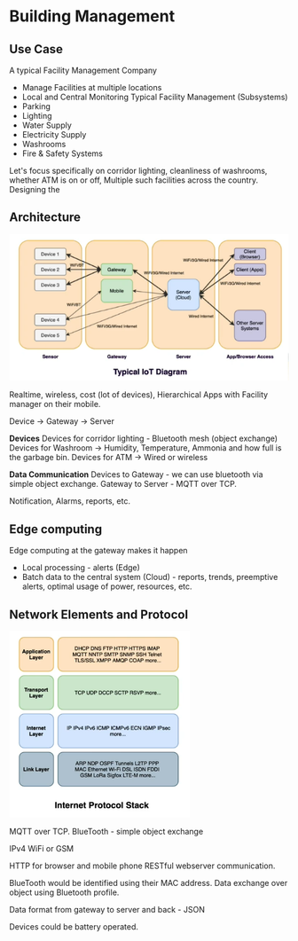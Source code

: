 # Building Management

## Use Case
A typical Facility Management Company
* Manage Facilities at multiple locations
* Local and Central Monitoring
Typical Facility Management (Subsystems)
* Parking
* Lighting
* Water Supply
* Electricity Supply
* Washrooms
* Fire & Safety Systems

Let's focus specifically on corridor lighting, cleanliness of washrooms, whether ATM is on or off, Multiple such facilities across the country. Designing the

## Architecture

![](../images/typical-iot.png)

Realtime, wireless, cost (lot of devices), Hierarchical
Apps with Facility manager on their mobile.

Device -> Gateway -> Server

**Devices**
Devices for corridor lighting - Bluetooth mesh (object exchange)
Devices for Washroom -> Humidity, Temperature, Ammonia and how full is the garbage bin.
Devices for ATM -> Wired or wireless

**Data Communication**
Devices to Gateway - we can use bluetooth via simple object exchange.
Gateway to Server - MQTT over TCP.

Notification, Alarms, reports, etc.

## Edge computing
Edge computing at the gateway makes it happen
* Local processing - alerts (Edge)
* Batch data to the central system (Cloud) - reports, trends, preemptive alerts, optimal usage of power, resources, etc.

## Network Elements and Protocol

![](../images/Internet_Protocol_Stack.png)

MQTT over TCP.
BlueTooth - simple object exchange

IPv4
WiFi or GSM

HTTP for browser and mobile phone RESTful webserver communication.

BlueTooth would be identified using their MAC address.
Data exchange over object using Bluetooth profile.

Data format from gateway to server and back - JSON

Devices could be battery operated.

